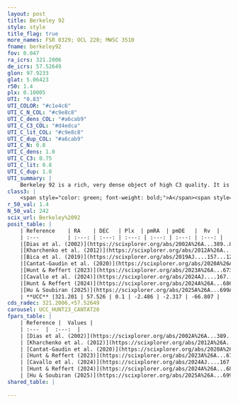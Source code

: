 ```yaml
---
layout: post
title: Berkeley 92
style: style
title_flag: true
more_names: FSR 0329; OCL 220; MWSC 3510
fname: berkeley92
fov: 0.047
ra_icrs: 321.2006
de_icrs: 57.52649
glon: 97.9233
glat: 5.06423
r50: 1.4
plx: 0.10005
UTI: "0.83"
UTI_COLOR: "#c1e4c6"
UTI_C_N_COL: "#c9e8c8"
UTI_C_dens_COL: "#a6cab9"
UTI_C_C3_COL: "#d4edca"
UTI_C_lit_COL: "#c9e8c8"
UTI_C_dup_COL: "#a6cab9"
UTI_C_N: 0.8
UTI_C_dens: 1.0
UTI_C_C3: 0.75
UTI_C_lit: 0.8
UTI_C_dup: 1.0
UTI_summary: |
    Berkeley 92 is a rich, very dense object of high C3 quality. It is well-studied in the literature.
class3: |
    <span style="color: green; font-weight: bold;">A</span><span style="color: #FFC300; font-weight: bold;">B</span>
r_50_val: 1.4
N_50_val: 242
scix_url: Berkeley%2092
posit_table: |
    | Reference    | RA    | DEC   | Plx  | pmRA  | pmDE   |  Rv  |
    | :---         | :---: | :---: | :---: | :---: | :---: | :---: |
    |[Dias et al. (2002)](https://scixplorer.org/abs/2002A%26A...389..871D) | 321.196 | 57.533 | -- | -2.29 | -1.62 | -- |
    |[Kharchenko et al. (2012)](https://scixplorer.org/abs/2012A%26A...543A.156K) | 321.195 | 57.532 | -- | -2.29 | -1.62 | -- |
    |[Bica et al. (2019)](https://scixplorer.org/abs/2019AJ....157...12B) | 321.28 | 57.493 | -- | -- | -- | -- |
    |[Cantat-Gaudin et al. (2020)](https://scixplorer.org/abs/2020A%26A...640A...1C) | 321.206 | 57.528 | 0.068 | -2.464 | -2.325 | -- |
    |[Hunt & Reffert (2023)](https://scixplorer.org/abs/2023A%26A...673A.114H) | 321.199 | 57.529 | 0.111 | -2.477 | -2.308 | -72.792 |
    |[Cavallo et al. (2024)](https://scixplorer.org/abs/2024AJ....167...12C) | 321.196 | 57.528 | 0.111 | -- | -- | -- |
    |[Hunt & Reffert (2024)](https://scixplorer.org/abs/2024A%26A...686A..42H) | 321.199 | 57.529 | 0.111 | -2.477 | -2.308 | -72.792 |
    |[Hu & Soubiran (2025)](https://scixplorer.org/abs/2025A%26A...699A.246H) | 321.196 | 57.528 | -- | -- | -- | -- |
    | **UCC** |321.201 | 57.526 | 0.1 | -2.486 | -2.317 | -66.807 | 
cds_radec: 321.2006,+57.52649
carousel: UCC_HUNT23_CANTAT20
fpars_table: |
    | Reference |  Values |
    | :---  |  :---:  |
    | [Dias et al. (2002)](https://scixplorer.org/abs/2002A%26A...389..871D) | `E(B-V)=0.8, Dist=8630.0, Age=9.5, [Fe/H]=-0.38` |
    | [Kharchenko et al. (2012)](https://scixplorer.org/abs/2012A%26A...543A.156K) | `e_bv=0.799, distance=6000, log_age=9.0, metallicity=-0.38` |
    | [Cantat-Gaudin et al. (2020)](https://scixplorer.org/abs/2020A%26A...640A...1C) | `AVNN=2.2, DMNN=14.31, AgeNN=9.44` |
    | [Hunt & Reffert (2023)](https://scixplorer.org/abs/2023A%26A...673A.114H) | `AV50=3.116, diffAV50=2.235, MOD50=14.225, logAge50=8.672` |
    | [Cavallo et al. (2024)](https://scixplorer.org/abs/2024AJ....167...12C) | `AV50=2.34, dMod50=14.46, logAge50=9.27, [Fe/H]50=-0.26` |
    | [Hunt & Reffert (2024)](https://scixplorer.org/abs/2024A%26A...686A..42H) | `MassJ=1487.58` |
    | [Hu & Soubiran (2025)](https://scixplorer.org/abs/2025A%26A...699A.246H) | `MA22=-0.08, MA23f=-0.32, MA23g=-0.33, MZ23=-0.32, MK24=-0.28, MF24=-0.21` |
shared_table: |
    
---
```

